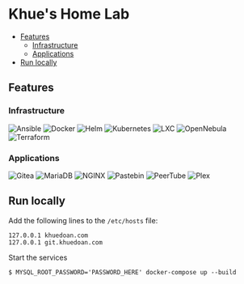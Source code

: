 # Khue's Home Lab

<!-- vim-markdown-toc GFM -->

* [Features](#features)
    * [Infrastructure](#infrastructure)
    * [Applications](#applications)
* [Run locally](#run-locally)

<!-- vim-markdown-toc -->

## Features

### Infrastructure

![Ansible](https://img.shields.io/static/v1?logo=Ansible&logoColor=white&label=&message=Ansible&color=EE0000)
![Docker](https://img.shields.io/static/v1?logo=Docker&logoColor=white&label=&message=Docker&color=2496ED)
![Helm](https://img.shields.io/static/v1?logo=Helm&logoColor=white&label=&message=Helm&color=277A9F)
![Kubernetes](https://img.shields.io/static/v1?logo=Kubernetes&logoColor=white&label=&message=Kubernetes&color=326CE5)
![LXC](https://img.shields.io/static/v1?logo=LXC&logoColor=white&label=&message=LXC&color=black)
![OpenNebula](https://img.shields.io/static/v1?logo=OpenNebula&logoColor=white&label=&message=OpenNebula&color=black)
![Terraform](https://img.shields.io/static/v1?logo=Terraform&logoColor=white&label=&message=Terraform&color=623CE4)

### Applications

![Gitea](https://img.shields.io/static/v1?logo=Gitea&logoColor=white&label=&message=Gitea&color=609926)
![MariaDB](https://img.shields.io/static/v1?logo=MariaDB&logoColor=white&label=&message=MariaDB&color=003545)
![NGINX](https://img.shields.io/static/v1?logo=NGINX&logoColor=white&label=&message=NGINX&color=269539)
![Pastebin](https://img.shields.io/static/v1?logo=Pastebin&logoColor=white&label=&message=Pastebin&color=02456C)
![PeerTube](https://img.shields.io/static/v1?logo=PeerTube&logoColor=white&label=&message=PeerTube&color=F1680D)
![Plex](https://img.shields.io/static/v1?logo=Plex&logoColor=white&label=&message=Plex&color=E5A00D)

## Run locally

Add the following lines to the `/etc/hosts` file:

```
127.0.0.1 khuedoan.com
127.0.0.1 git.khuedoan.com
```

Start the services

`$ MYSQL_ROOT_PASSWORD='PASSWORD_HERE' docker-compose up --build`
